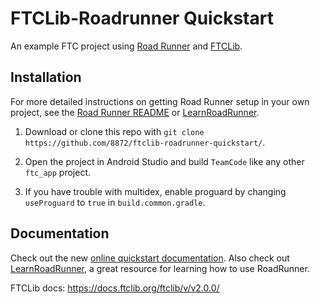 # FTCLib-Roadrunner Quickstart

An example FTC project using [Road Runner](https://github.com/acmerobotics/road-runner) and [FTCLib](https://github.com/FTCLib/FTCLib).

## Installation

For more detailed instructions on getting Road Runner setup in your own project, see the [Road Runner README](https://github.com/acmerobotics/road-runner#core) or [LearnRoadRunner](https://learnroadrunner.com/).

1. Download or clone this repo with `git clone https://github.com/8872/ftclib-roadrunner-quickstart/`.

1. Open the project in Android Studio and build `TeamCode` like any other `ftc_app` project.

1. If you have trouble with multidex, enable proguard by changing `useProguard` to `true` in `build.common.gradle`.

## Documentation

Check out the new [online quickstart documentation](https://acme-robotics.gitbook.io/road-runner/quickstart/introduction).
Also check out [LearnRoadRunner](https://learnroadrunner.com/), a great resource for learning how to use RoadRunner.

FTCLib docs: https://docs.ftclib.org/ftclib/v/v2.0.0/
